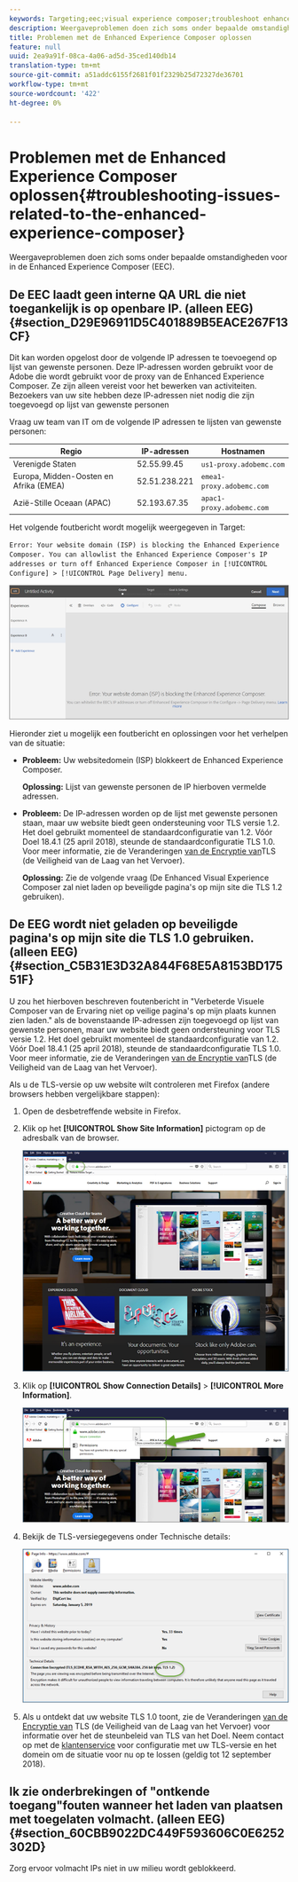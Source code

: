 ```yaml
---
keywords: Targeting;eec;visual experience composer;troubleshoot enhanced experience composer;troubleshooting
description: Weergaveproblemen doen zich soms onder bepaalde omstandigheden voor in de Enhanced Experience Composer (EEC).
title: Problemen met de Enhanced Experience Composer oplossen
feature: null
uuid: 2ea9a91f-08ca-4a06-ad5d-35ced140db14
translation-type: tm+mt
source-git-commit: a51addc6155f2681f01f2329b25d72327de36701
workflow-type: tm+mt
source-wordcount: '422'
ht-degree: 0%

---
```



# Problemen met de Enhanced Experience Composer oplossen{#troubleshooting-issues-related-to-the-enhanced-experience-composer}

Weergaveproblemen doen zich soms onder bepaalde omstandigheden voor in de Enhanced Experience Composer (EEC).

## De EEC laadt geen interne QA URL die niet toegankelijk is op openbare IP. (alleen EEG) {#section_D29E96911D5C401889B5EACE267F13CF}

Dit kan worden opgelost door de volgende IP adressen te toevoegend op lijst van gewenste personen. Deze IP-adressen worden gebruikt voor de Adobe die wordt gebruikt voor de proxy van de Enhanced Experience Composer. Ze zijn alleen vereist voor het bewerken van activiteiten. Bezoekers van uw site hebben deze IP-adressen niet nodig die zijn toegevoegd op lijst van gewenste personen

Vraag uw team van IT om de volgende IP adressen te lijsten van gewenste personen:

| Regio | IP-adressen | Hostnamen |
|--- |--- |--- |
| Verenigde Staten | 52.55.99.45 | `us1-proxy.adobemc.com` |
| Europa, Midden-Oosten en Afrika (EMEA) | 52.51.238.221 | `emea1-proxy.adobemc.com` |
| Azië-Stille Oceaan (APAC) | 52.193.67.35 | `apac1-proxy.adobemc.com` |

Het volgende foutbericht wordt mogelijk weergegeven in Target:

`Error: Your website domain (ISP) is blocking the Enhanced Experience Composer. You can allowlist the Enhanced Experience Composer's IP addresses or turn off Enhanced Experience Composer in [!UICONTROL Configure] > [!UICONTROL Page Delivery] menu.`

![](assets/EEC_error.png)

Hieronder ziet u mogelijk een foutbericht en oplossingen voor het verhelpen van de situatie:

* **Probleem:** Uw websitedomein (ISP) blokkeert de Enhanced Experience Composer.

   **Oplossing:** Lijst van gewenste personen de IP hierboven vermelde adressen.

* **Probleem:** De IP-adressen worden op de lijst met gewenste personen staan, maar uw website biedt geen ondersteuning voor TLS versie 1.2. Het doel gebruikt momenteel de standaardconfiguratie van 1.2. Vóór Doel 18.4.1 (25 april 2018), steunde de standaardconfiguratie TLS 1.0. Voor meer informatie, zie de Veranderingen [van de Encryptie van](../../../c-implementing-target/c-considerations-before-you-implement-target/tls-transport-layer-security-encryption.md#concept_CC1001E9D3AE4BABAF90B8311B0A6451)TLS (de Veiligheid van de Laag van het Vervoer).

   **Oplossing:** Zie de volgende vraag (De Enhanced Visual Experience Composer zal niet laden op beveiligde pagina&#39;s op mijn site die TLS 1.2 gebruiken).

## De EEG wordt niet geladen op beveiligde pagina&#39;s op mijn site die TLS 1.0 gebruiken. (alleen EEG) {#section_C5B31E3D32A844F68E5A8153BD17551F}

U zou het hierboven beschreven foutenbericht in &quot;Verbeterde Visuele Composer van de Ervaring niet op veilige pagina&#39;s op mijn plaats kunnen zien laden.&quot; als de bovenstaande IP-adressen zijn toegevoegd op lijst van gewenste personen, maar uw website biedt geen ondersteuning voor TLS versie 1.2. Het doel gebruikt momenteel de standaardconfiguratie van 1.2. Vóór Doel 18.4.1 (25 april 2018), steunde de standaardconfiguratie TLS 1.0. Voor meer informatie, zie de Veranderingen [van de Encryptie van](../../../c-implementing-target/c-considerations-before-you-implement-target/tls-transport-layer-security-encryption.md#concept_CC1001E9D3AE4BABAF90B8311B0A6451)TLS (de Veiligheid van de Laag van het Vervoer).

Als u de TLS-versie op uw website wilt controleren met Firefox (andere browsers hebben vergelijkbare stappen):

1. Open de desbetreffende website in Firefox.
1. Klik op het **[!UICONTROL Show Site Information]** pictogram op de adresbalk van de browser.

   ![](assets/firefox_more_info.png)

1. Klik op **[!UICONTROL Show Connection Details]** > **[!UICONTROL More Information]**.

   ![](assets/firefox_more_info_2.png)

1. Bekijk de TLS-versiegegevens onder Technische details:

   ![](assets/firefox_more_info_3.png)

1. Als u ontdekt dat uw website TLS 1.0 toont, zie de Veranderingen [van de Encryptie van](../../../c-implementing-target/c-considerations-before-you-implement-target/tls-transport-layer-security-encryption.md#concept_CC1001E9D3AE4BABAF90B8311B0A6451) TLS (de Veiligheid van de Laag van het Vervoer) voor informatie over het de steunbeleid van TLS van het Doel. Neem contact op met de [klantenservice](../../../cmp-resources-and-contact-information.md#reference_ACA3391A00EF467B87930A450050077C) voor configuratie met uw TLS-versie en het domein om de situatie voor nu op te lossen (geldig tot 12 september 2018).

## Ik zie onderbrekingen of &quot;ontkende toegang&quot;fouten wanneer het laden van plaatsen met toegelaten volmacht. (alleen EEG) {#section_60CBB9022DC449F593606C0E6252302D}

Zorg ervoor volmacht IPs niet in uw milieu wordt geblokkeerd.
